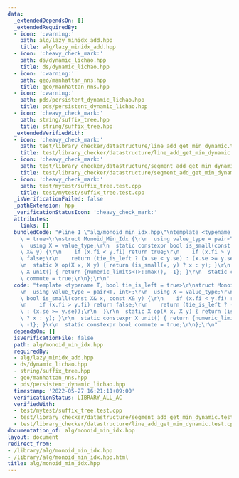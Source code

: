 ```yaml
---
data:
  _extendedDependsOn: []
  _extendedRequiredBy:
  - icon: ':warning:'
    path: alg/lazy_minidx_add.hpp
    title: alg/lazy_minidx_add.hpp
  - icon: ':heavy_check_mark:'
    path: ds/dynamic_lichao.hpp
    title: ds/dynamic_lichao.hpp
  - icon: ':warning:'
    path: geo/manhattan_nns.hpp
    title: geo/manhattan_nns.hpp
  - icon: ':warning:'
    path: pds/persistent_dynamic_lichao.hpp
    title: pds/persistent_dynamic_lichao.hpp
  - icon: ':heavy_check_mark:'
    path: string/suffix_tree.hpp
    title: string/suffix_tree.hpp
  _extendedVerifiedWith:
  - icon: ':heavy_check_mark:'
    path: test/library_checker/datastructure/line_add_get_min_dynamic.test.cpp
    title: test/library_checker/datastructure/line_add_get_min_dynamic.test.cpp
  - icon: ':heavy_check_mark:'
    path: test/library_checker/datastructure/segment_add_get_min_dynamic.test.cpp
    title: test/library_checker/datastructure/segment_add_get_min_dynamic.test.cpp
  - icon: ':heavy_check_mark:'
    path: test/mytest/suffix_tree.test.cpp
    title: test/mytest/suffix_tree.test.cpp
  _isVerificationFailed: false
  _pathExtension: hpp
  _verificationStatusIcon: ':heavy_check_mark:'
  attributes:
    links: []
  bundledCode: "#line 1 \"alg/monoid_min_idx.hpp\"\ntemplate <typename T, bool tie_is_left\
    \ = true>\r\nstruct Monoid_Min_Idx {\r\n  using value_type = pair<T, int>;\r\n\
    \  using X = value_type;\r\n  static constexpr bool is_small(const X& x, const\
    \ X& y) {\r\n    if (x.fi < y.fi) return true;\r\n    if (x.fi > y.fi) return\
    \ false;\r\n    return (tie_is_left ? (x.se < y.se) : (x.se >= y.se));\r\n  }\r\
    \n  static X op(X x, X y) { return (is_small(x, y) ? x : y); }\r\n  static constexpr\
    \ X unit() { return {numeric_limits<T>::max(), -1}; }\r\n  static constexpr bool\
    \ commute = true;\r\n};\r\n"
  code: "template <typename T, bool tie_is_left = true>\r\nstruct Monoid_Min_Idx {\r\
    \n  using value_type = pair<T, int>;\r\n  using X = value_type;\r\n  static constexpr\
    \ bool is_small(const X& x, const X& y) {\r\n    if (x.fi < y.fi) return true;\r\
    \n    if (x.fi > y.fi) return false;\r\n    return (tie_is_left ? (x.se < y.se)\
    \ : (x.se >= y.se));\r\n  }\r\n  static X op(X x, X y) { return (is_small(x, y)\
    \ ? x : y); }\r\n  static constexpr X unit() { return {numeric_limits<T>::max(),\
    \ -1}; }\r\n  static constexpr bool commute = true;\r\n};\r\n"
  dependsOn: []
  isVerificationFile: false
  path: alg/monoid_min_idx.hpp
  requiredBy:
  - alg/lazy_minidx_add.hpp
  - ds/dynamic_lichao.hpp
  - string/suffix_tree.hpp
  - geo/manhattan_nns.hpp
  - pds/persistent_dynamic_lichao.hpp
  timestamp: '2022-05-27 16:21:11+09:00'
  verificationStatus: LIBRARY_ALL_AC
  verifiedWith:
  - test/mytest/suffix_tree.test.cpp
  - test/library_checker/datastructure/segment_add_get_min_dynamic.test.cpp
  - test/library_checker/datastructure/line_add_get_min_dynamic.test.cpp
documentation_of: alg/monoid_min_idx.hpp
layout: document
redirect_from:
- /library/alg/monoid_min_idx.hpp
- /library/alg/monoid_min_idx.hpp.html
title: alg/monoid_min_idx.hpp
---
```

